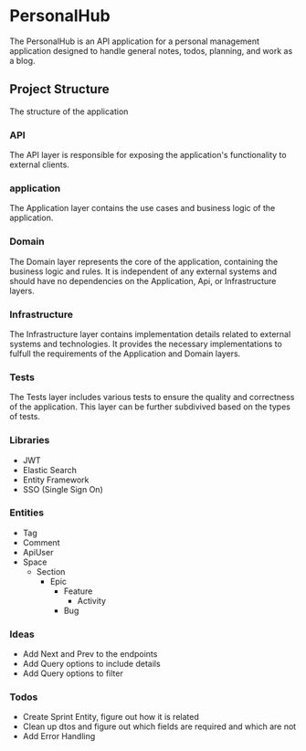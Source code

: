 # PersonalHub
The PersonalHub is an API application for a personal management application designed to handle general notes, todos, planning, and work as a blog.

## Project Structure
The structure of the application
### API
The API layer is responsible for exposing the application's functionality to external clients.

### application
The Application layer contains the use cases and business logic of the application.

### Domain
The Domain layer represents the core of the application, containing the business logic and rules. It is independent of any external systems and should have no dependencies on the Application, Api, or Infrastructure layers.

### Infrastructure
The Infrastructure layer contains implementation details related to external systems and technologies. It provides the necessary implementations to fulfull the requirements of the Application and Domain layers.

### Tests
The Tests layer includes various tests to ensure the quality and correctness of the application. This layer can be further subdivived based on the types of tests.

### Libraries
 - JWT
 - Elastic Search
 - Entity Framework
 - SSO (Single Sign On)
 
### Entities
 - Tag
 - Comment
 - ApiUser
 - Space
   - Section
     - Epic
	   - Feature
	     - Activity
	   - Bug
	  
### Ideas
  - Add Next and Prev to the endpoints
  - Add Query options to include details
  - Add Query options to filter
  
### Todos
  - Create Sprint Entity, figure out how it is related
  - Clean up dtos and figure out which fields are required and which are not
  - Add Error Handling
